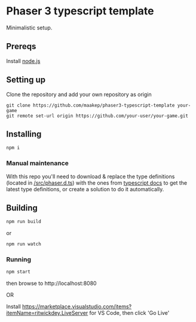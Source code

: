 # Phaser 3 typescript template
Minimalistic setup.

## Prereqs

Install [node.js](https://nodejs.org/en/)

## Setting up
Clone the repository and add your own repository as origin
```git
git clone https://github.com/maakep/phaser3-typescript-template your-game
git remote set-url origin https://github.com/your-user/your-game.git
```


## Installing
```sh
npm i
```
### Manual maintenance
With this repo you'll need to download & replace the type definitions (located in [/src/phaser.d.ts](https://github.com/maakep/phaser3-typescript-template/tree/master/src)) with the ones from [typescript docs](https://github.com/photonstorm/phaser3-docs/tree/master/typescript) to get the latest type definitions, or create a solution to do it automatically. 

## Building

```sh
npm run build
```
or
```sh
npm run watch
```

### Running

```sh
npm start
```
then browse to http://localhost:8080

OR

Install https://marketplace.visualstudio.com/items?itemName=ritwickdey.LiveServer for VS Code, then click 'Go Live'

